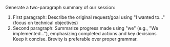<!-- Original FlashPaste name: Cursor: Summarize for New Chat Sess -->
<!-- FlashPaste ID: 187 -->

Generate a two-paragraph summary of our session:
1. First paragraph: Describe the original request/goal using "I wanted to..." (focus on technical objectives)
2. Second paragraph: Summarize progress made using "we" (e.g., "We implemented..."), emphasizing completed actions and key decisions
Keep it concise. Brevity is preferable over proper grammar.